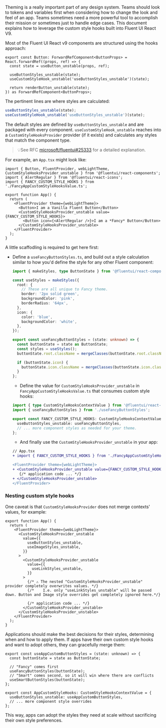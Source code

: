 Theming is a really important part of any design system. Teams should look to tokens and variables first when considering how to change the look and feel of an app. Teams sometimes need a more powerful tool to accomplish their mission or sometimes just to handle edge cases. This document explains how to leverage the custom style hooks built into Fluent UI React V9.

Most of the Fluent UI React v9 components are structured using the hooks approach:

```tsx
export const Button: ForwardRefComponent<ButtonProps> = React.forwardRef((props, ref) => {
  const state = useButton_unstable(props, ref);

  useButtonStyles_unstable(state);
  useCustomStyleHook_unstable('useButtonStyles_unstable')(state);

  return renderButton_unstable(state);
}) as ForwardRefComponent<ButtonProps>;
```

The pertinent lines are where styles are calculated:

```ts
useButtonStyles_unstable(state);
useCustomStyleHook_unstable('useButtonStyles_unstable')(state);
```

The default styles are defined by `useButtonStyles_unstable` and are packaged with every component. `useCustomStyleHook_unstable` reaches into a `CustomStyleHooksProvider` provider (if it exists) and calculates any styles that match the component type.

> 💡See RFC [microsoft/fluentui#25333](https://github.com/microsoft/fluentui/pull/25333) for a detailed explanation.

For example, an `App.tsx` might look like:

```tsx
import { Button, FluentProvider, webLightTheme, CustomStyleHooksProvider_unstable } from '@fluentui/react-components';
import { AlertRegular } from '@fluentui/react-icons';
import { FANCY_CUSTOM_STYLE_HOOKS } from './FancyAppCustomStyleHooksValue.ts';

export function App() {
  return (
    <FluentProvider theme={webLightTheme}>
      <Button>I am a Vanilla Fluent Button</Button>
      <CustomStyleHooksProvider_unstable value={FANCY_CUSTOM_STYLE_HOOKS}>
        <Button icon={<AlertRegular />}>I am a *Fancy* Button</Button>
      </CustomStyleHooksProvider_unstable>
    </FluentProvider>
  );
}
```

A little scaffodling is required to get here first:

- Define a `useFancyButtonStyles.ts`, and build out a style calculation similar to how you'd define the style for any other Fluent component:

  ```ts
  import { makeStyles, type ButtonState } from '@fluentui/react-components';

  const useStyles = makeStyles({
    root: {
      // These are all unique to Fancy theme.
      border: '2px solid green',
      backgroundColor: 'pink',
      borderRadius: '64px',
    },
    icon: {
      color: 'blue',
      backgroundColor: 'white',
    },
  });

  export const useFancyButtonStyles = (state: unknown) => {
    const buttonState = state as ButtonState;
    const styles = useStyles();
    buttonState.root.className = mergeClasses(buttonState.root.className, styles.root);

    if (buttonState.icon) {
      buttonState.icon.className = mergeClasses(buttonState.icon.className, styles.icon);
    }
  };
  ```

  - Define the value for `CustomStyleHooksProvider_unstable` in `FancyAppCustomStyleHooksValue.ts` that consumes custom style hooks:

  ```ts
  import { type CustomStyleHooksContextValue } from '@fluentui/react-components';
  import { useFancyButtonStyles } from './useFancyButtonStyles';

  export const FANCY_CUSTOM_STYLE_HOOKS: CustomStyleHooksContextValue = {
    useButtonStyles_unstable: useFancyButtonStyles,
    // ... more component styles as needed for your theme.
  };
  ```

  - And finally use the `CustomStyleHooksProvider_unstable` in your app:

  ```diff
  // App.tsx
  + import { FANCY_CUSTOM_STYLE_HOOKS } from './FancyAppCustomStyleHooksValue';

  <FluentProvider theme={webLightTheme}>
  + <CustomStyleHooksProvider_unstable value={FANCY_CUSTOM_STYLE_HOOKS}>
     {/* application code ... */}
  + </CustomStyleHooksProvider_unstable>
  </FluentProvider>
  ```

### Nesting custom style hooks

One caveat is that `CustomStyleHooksProvider` does not merge contexts' values, for example:

```tsx
export function App() {
  return (
    <FluentProvider theme={webLightTheme}>
      <CustomStyleHooksProvider_unstable
        value={{
          useButtonStyles_unstable,
          useImageStyles_unstable,
        }}
      >
        <CustomStyleHooksProvider_unstable
          value={{
            useLinkStyles_unstable,
          }}
        >
          {/* ⚠️ The nested "CustomStyleHooksProvider_unstable" provider completely overwrites values. */}
          {/*    I.e. only "useLinkStyles_unstable" will be passed down. Button and Image style overrides get completely ignored here.*/}

          {/* application code ... */}
        </CustomStyleHooksProvider_unstable>
      </CustomStyleHooksProvider_unstable>
    </FluentProvider>
  );
}
```

Applications should make the best decisions for their styles, determining when and how to apply them. If apps have their own custom style hooks and want to adopt others, they can gracefully merge them:

```tsx
export const useAppCustomButtonStyles = (state: unknown) => {
  const buttonState = state as ButtonState;

  // "Fancy" comes first
  useFancyButtonStyles(buttonState);
  // "Smart" comes second, so it will win where there are conflicts
  useSmartButtonStyles(buttonState);
};

export const AppCustomStyleHooks: CustomStyleHooksContextValue = {
  useButtonStyles_unstable: useAppCustomButtonStyles,
  // ... more component style overrides
};
```

This way, apps can adopt the styles they need at scale without sacrificing their own style preferences.
